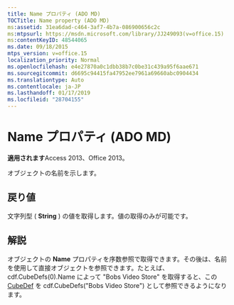 ```yaml
---
title: Name プロパティ (ADO MD)
TOCTitle: Name property (ADO MD)
ms:assetid: 31ea6dad-c464-3af7-4b7a-086900656c2c
ms:mtpsurl: https://msdn.microsoft.com/library/JJ249093(v=office.15)
ms:contentKeyID: 48544065
ms.date: 09/18/2015
mtps_version: v=office.15
localization_priority: Normal
ms.openlocfilehash: e4e27870a0c1dbb38b7c0be31c439a95f6aae671
ms.sourcegitcommit: d6695c94415fa47952ee7961a69660abc0904434
ms.translationtype: Auto
ms.contentlocale: ja-JP
ms.lasthandoff: 01/17/2019
ms.locfileid: "28704155"
---
```

# <a name="name-property-ado-md"></a>Name プロパティ (ADO MD)


**適用されます**Access 2013、Office 2013。

オブジェクトの名前を示します。

## <a name="return-values"></a>戻り値

文字列型 ( **String** ) の値を取得します。値の取得のみが可能です。

## <a name="remarks"></a>解説

オブジェクトの **Name** プロパティを序数参照で取得できます。その後は、名前を使用して直接オブジェクトを参照できます。たとえば、cdf.CubeDefs(0).Name によって "Bobs Video Store" を取得すると、この [CubeDef](cubedef-object-ado-md.md) を cdf.CubeDefs("Bobs Video Store") として参照できるようになります。

